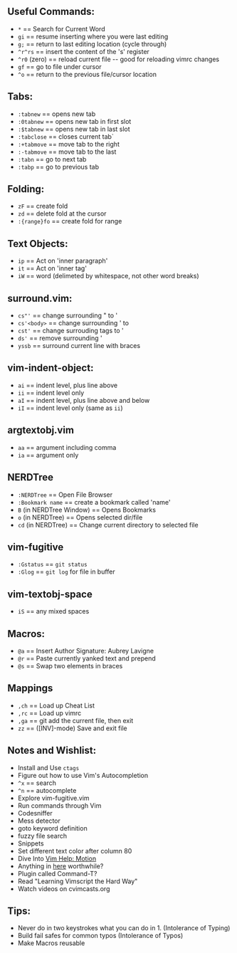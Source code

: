 
## Useful Commands: 
 * `*` == Search for Current Word
 * `gi` == resume inserting where you were last editing
 * `g;` == return to last editing location (cycle through)
 * `^r^rs` == insert the content of the 's' register
 * `^r0` (zero) == reload current file -- good for reloading vimrc changes
 * `gf` == go to file under cursor
 * `^o` == return to the previous file/cursor location

## Tabs:
 * `:tabnew` == opens new tab
 * `:0tabnew` == opens new tab in first slot
 * `:$tabnew` == opens new tab in last slot
 * `:tabclose` == closes current tab`
 * `:+tabmove` == move tab to the right
 * `:-tabmove` == move tab to the last
 * `:tabn` == go to next tab
 * `:tabp` == go to previous tab 

## Folding:
 * `zF` == create fold
 * `zd` == delete fold at the cursor
 * `:{range}fo` == create fold for range

## Text Objects:
 * `ip` == Act on 'inner paragraph'
 * `it` == Act on 'inner tag'
 * `iW` == word (delimeted by whitespace, not other word breaks)

## surround.vim:
 * `cs"'` == change surrounding " to '
 * `cs'<body>` == change surrounding ' to <body></body>
 * `cst'` == change surrouding tags to '
 * `ds'` == remove surrounding '
 * `yssb` == surround current line with braces

## vim-indent-object:
 * `ai` == indent level, plus line above
 * `ii` == indent level only
 * `aI` == indent level, plus line above and below
 * `iI` == indent level only (same as `ii`)

## argtextobj.vim
 * `aa` == argument including comma
 * `ia` == argument only

## NERDTree
 * `:NERDTree` == Open File Browser
 * `:Bookmark name` == create a bookmark called 'name'
 * `B` (in NERDTree Window) == Opens Bookmarks
 * `o` (in NERDTree) == Opens selected dir/file
 * `cd` (in NERDTree) == Change current directory to selected file

## vim-fugitive
 * `:Gstatus` == `git status` 
 * `:Glog` == `git log` for file in buffer

## vim-textobj-space
 * `iS` == any mixed spaces

## Macros:
 * `@a` == Insert Author Signature: Aubrey Lavigne
 * `@r` == Paste currently yanked text and prepend
 * `@s` == Swap two elements in braces

## Mappings
 * `,ch` == Load up Cheat List 
 * `,rc` == Load up vimrc
 * `,ga` == git add the current file, then exit
 * `zz` == ([INV]-mode) Save and exit file

## Notes and Wishlist: 
 * Install and Use `ctags`
 * Figure out how to use Vim's Autocompletion   
 *  `^x` == search
 *  `^n` == autocomplete
 * Explore vim-fugitive.vim
 * Run commands through Vim
 * Codesniffer
 * Mess detector
 * goto keyword definition
 * fuzzy file search
 * Snippets
 * Set different text color after column 80
 * Dive Into [Vim Help: Motion](http://vimdoc.sourceforge.net/htmldoc/motion.html)
 * Anything in [here](https://github.com/kana/vim-textobj-user/wiki) worthwhile?
 * Plugin called Command-T?
 * Read "Learning Vimscript the Hard Way"
 * Watch videos on cvimcasts.org

## Tips:
 * Never do in two keystrokes what you can do in 1. (Intolerance of Typing)
 * Build fail safes for common typos (Intolerance of Typos)
 * Make Macros reusable

